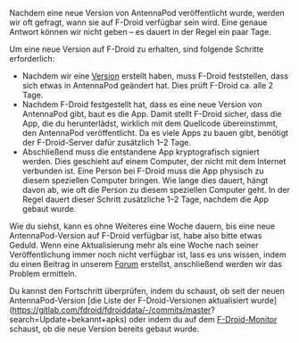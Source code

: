 Nachdem eine neue Version von AntennaPod veröffentlicht wurde, werden wir oft
gefragt, wann sie auf F-Droid verfügbar sein wird. Eine genaue Antwort können
wir nicht geben – es dauert in der Regel ein paar Tage.

Um eine neue Version auf F-Droid zu erhalten, sind folgende Schritte erforderlich:

- Nachdem wir eine [Version](https://github.com/AntennaPod/AntennaPod/releases)
erstellt haben, muss F-Droid feststellen, dass sich etwas in AntennaPod
geändert hat. Dies prüft F-Droid ca. alle 2 Tage.
- Nachdem F-Droid festgestellt hat, dass es eine neue Version von AntennaPod
gibt, baut es die App. Damit stellt F-Droid sicher, dass die App, die du
herunterlädst, wirklich mit dem Quellcode übereinstimmt, den AntennaPod
veröffentlicht. Da es viele Apps zu bauen gibt, benötigt der F-Droid-Server
dafür zusätzlich 1–2 Tage.
- Abschließend muss die entstandene App kryptografisch signiert werden. Dies
geschieht auf einem Computer, der nicht mit dem Internet verbunden ist. Eine
Person bei F-Droid muss die App physisch zu diesem speziellen Computer bringen.
Wie lange dies dauert, hängt davon ab, wie oft die Person zu diesem speziellen
Computer geht. In der Regel dauert dieser Schritt zusätzliche 1–2 Tage, nachdem
die App gebaut wurde.

Wie du siehst, kann es ohne Weiteres eine Woche dauern, bis eine neue
AntennaPod-Version auf F-Droid verfügbar ist, habe also bitte etwas Geduld. Wenn
eine Aktualisierung mehr als eine Woche nach seiner Veröffentlichung immer noch
nicht verfügbar ist, lass es uns wissen, indem du einen Beitrag in unserem
[Forum](https://forum.antennapod.org/) erstellst, anschließend werden wir das
Problem ermitteln.

Du kannst den Fortschritt überprüfen, indem du schaust, ob seit der neuen
AntennaPod-Version [die Liste der F-Droid-Versionen aktualisiert
wurde](https://gitlab.com/fdroid/fdroiddata/-/commits/master?
search=Update+bekannt+apks) oder indem du auf dem
[F-Droid-Monitor](https://monitor.f-droid.org/builds/build) schaust, ob die neue
Version bereits gebaut wurde.
